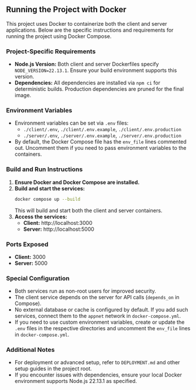## Running the Project with Docker

This project uses Docker to containerize both the client and server applications. Below are the specific instructions and requirements for running the project using Docker Compose.

### Project-Specific Requirements
- **Node.js Version:** Both client and server Dockerfiles specify `NODE_VERSION=22.13.1`. Ensure your build environment supports this version.
- **Dependencies:** All dependencies are installed via `npm ci` for deterministic builds. Production dependencies are pruned for the final image.

### Environment Variables
- Environment variables can be set via `.env` files:
  - `./client/.env`, `./client/.env.example`, `./client/.env.production`
  - `./server/.env`, `./server/.env.example`, `./server/.env.production`
- By default, the Docker Compose file has the `env_file` lines commented out. Uncomment them if you need to pass environment variables to the containers.

### Build and Run Instructions
1. **Ensure Docker and Docker Compose are installed.**
2. **Build and start the services:**
   ```sh
   docker compose up --build
   ```
   This will build and start both the client and server containers.
3. **Access the services:**
   - **Client:** http://localhost:3000
   - **Server:** http://localhost:5000

### Ports Exposed
- **Client:** 3000
- **Server:** 5000

### Special Configuration
- Both services run as non-root users for improved security.
- The client service depends on the server for API calls (`depends_on` in Compose).
- No external database or cache is configured by default. If you add such services, connect them to the `appnet` network in `docker-compose.yml`.
- If you need to use custom environment variables, create or update the `.env` files in the respective directories and uncomment the `env_file` lines in `docker-compose.yml`.

### Additional Notes
- For deployment or advanced setup, refer to `DEPLOYMENT.md` and other setup guides in the project root.
- If you encounter issues with dependencies, ensure your local Docker environment supports Node.js 22.13.1 as specified.
